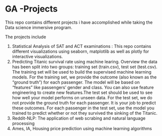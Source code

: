 # GA -Projects

This repo contains different projects i have accomplished while taking the Data science immersive program.

The projects include 
   1. Statistical Analysis of SAT and ACT examinations : This repo contains different visualizations using seaborn, matplotlib as        well as plotly for interactive visualizations.
   2. Predicting Titanic survival rate using machine learing.
     Overview the data has been split into two groups: training set (train.csv), test set (test.csv). The training set will be used       to build the  supervised machine learning models. For the training set, we provide the outcome (also known as the “ground       truth”) for each passenger. The model will be based on “features” like passengers’ gender and class. You can also use feature      engineering to create new features.The test set should be used to see how well your model performs on unseen data. For the        test set, we do not provide the ground truth for each passenger. It is your job to predict these outcomes. For each passenger       in the test set, use the model you trained to predict whether or not they survived the sinking of the Titanic.
   3. Reddit-NLP: The application of web scrabing and natural language processing
   4. Ames, IA, Housing price prediction using machine learning algorithms